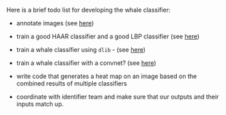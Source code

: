 Here is a brief todo list for developing the whale classifier:

 - annotate images (see [here](https://github.com/kburnham/DAND-Right-Whale-Identification/blob/master/ImageAnnotation/AnnotateImages.md))

 - train a good HAAR classifier and a good LBP classifier (see [here](https://github.com/kburnham/DAND-Right-Whale-Identification/blob/master/Using%20AWS%20to%20Train%20a%20Cascade%20Classifier.md))

 - train a whale classifier using `dlib` - (see [here](http://blog.dlib.net/2014/02/dlib-186-released-make-your-own-object.html))

 - train a whale classifier with a convnet? (see [here](https://www.kaggle.com/c/noaa-right-whale-recognition/forums/t/16684/alternative-approaches-to-whale-localization/93546))

 - write code that generates a heat map on an image based on the combined results of multiple classifiers

 - coordinate with identifier team and make sure that our outputs and their inputs match up.

